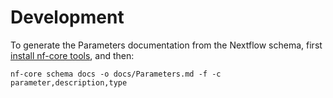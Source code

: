 # Development

To generate the Parameters documentation from the Nextflow schema, first [install nf-core tools](https://nf-co.re/usage/installation), and then:

    nf-core schema docs -o docs/Parameters.md -f -c parameter,description,type

